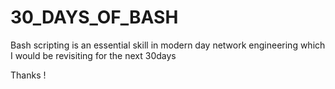 # 30_DAYS_OF_BASH

Bash scripting is an essential skill in modern day network engineering which I would be revisiting for the next 30days 

Thanks !
